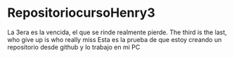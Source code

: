# RepositoriocursoHenry3
La 3era es la vencida, el que se rinde realmente pierde. The third is the last, who give up is who really miss
Esta es la prueba de que estoy creando un repositorio desde github y lo trabajo en mi PC

